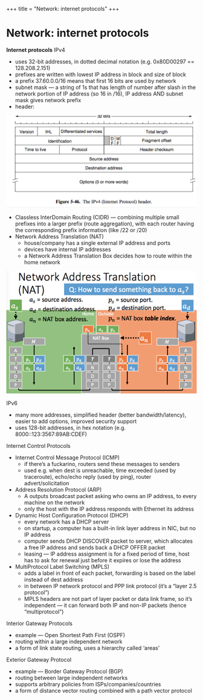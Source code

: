 +++
title = "Network: internet protocols"
+++

# Network: internet protocols
**Internet protocols**
IPv4

- uses 32-bit addresses, in dotted decimal notation (e.g. 0x80D00297 == 128.208.2.151)
- prefixes are written with lowest IP address in block and size of block
- a prefix 37.60.0.0/16 means that first 16 bits are used by network
- subnet mask — a string of 1s that has length of number after slash in the network portion of IP address (so 16 in /16), IP address AND subnet mask gives network prefix
- header:

![screenshot.png](b7d058e98446748e74208485b13cd793.png)

- Classless InterDomain Routing (CIDR) — combining multiple small prefixes into a larger prefix (route aggregation), with each router having the corresponding prefix information (like /22 or /20)
- Network Address Translation (NAT)
    - house/company has a single external IP address and ports
    - devices have internal IP addresses
    - a Network Address Translation Box decides how to route within the home network

![screenshot.png](55be5c42fb10bf8e6dbb5bbd2648c51f.png)

IPv6

- many more addresses, simplified header (better bandwidth/latency), easier to add options, improved security support
- uses 128-bit addresses, in hex notation (e.g. 8000::123:3567:89AB:CDEF)

Internet Control Protocols

- Internet Control Message Protocol (ICMP)
    - if there’s a fuckarino, routers send these messages to senders
    - used e.g. when dest is unreachable, time exceeded (used by traceroute), echo/echo reply (used by ping), router advert/solicitation
- Address Resolution Protocol (ARP)
    - A outputs broadcast packet asking who owns an IP address, to every machine on the network
    - only the host with the IP address responds with Ethernet its address
- Dynamic Host Configuration Protocol (DHCP)
    - every network has a DHCP server
    - on startup, a computer has a built-in link layer address in NIC, but no IP address
    - computer sends DHCP DISCOVER packet to server, which allocates a free IP address and sends back a DHCP OFFER packet
    - leasing — IP address assignment is for a fixed period of time, host has to ask for renewal just before it expires or lose the address
- MultiProtocol Label Switching (MPLS)
    - adds a label in front of each packet, forwarding is based on the label instead of dest address
    - in between IP network protocol and PPP link protocol (it’s a “layer 2.5 protocol”)
    - MPLS headers are not part of layer packet or data link frame, so it’s independent — it can forward both IP and non-IP packets (hence “multiprotocol”)

Interior Gateway Protocols

- example — Open Shortest Path First (OSPF)
- routing within a large independent network
- a form of link state routing, uses a hierarchy called ‘areas’

Exterior Gateway Protocol

- example — Border Gateway Protocol (BGP)
- routing between large independent networks
- supports arbitrary policies from ISPs/companies/countries
- a form of distance vector routing combined with a path vector protocol
